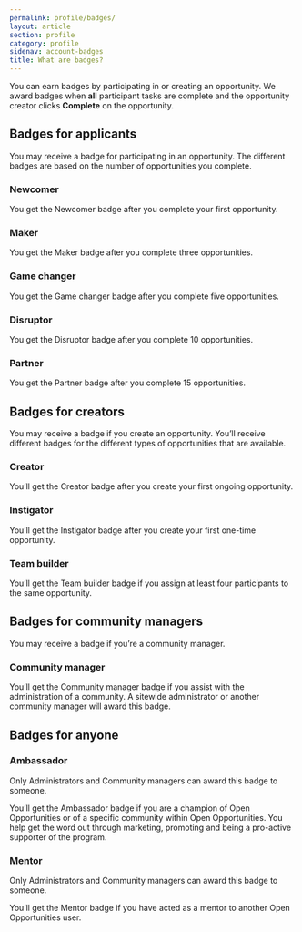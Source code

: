 ```yaml
---
permalink: profile/badges/
layout: article
section: profile
category: profile
sidenav: account-badges
title: What are badges?
---
```


You can earn badges by participating in or creating an opportunity. We award badges when **all** participant tasks are complete and the opportunity creator clicks **Complete** on the opportunity.

## Badges for applicants
You may receive a badge for participating in an opportunity. The different badges are based on the number of opportunities you complete.

### Newcomer
You get the Newcomer badge after you complete your first opportunity.

### Maker
You get the Maker badge after you complete three opportunities.

### Game changer
You get the Game changer badge after you complete five opportunities.

### Disruptor
You get the Disruptor badge after you complete 10 opportunities.

### Partner
You get the Partner badge after you complete 15 opportunities.

## Badges for creators
You may receive a badge if you create an opportunity. You’ll receive different badges for the different types of opportunities that are available. 

### Creator
You’ll get the Creator badge after you create your first ongoing opportunity.

### Instigator
You’ll get the Instigator badge after you create your first one-time opportunity.

### Team builder
You’ll get the Team builder badge if you assign at least four participants to the same opportunity.

## Badges for community managers
You may receive a badge if you’re a community manager. 

### Community manager
You’ll get the Community manager badge if you assist with the administration of a community. A sitewide administrator or another community manager will award this badge.

## Badges for anyone
### Ambassador
Only Administrators and Community managers can award this badge to someone. 

You’ll get the Ambassador badge if you are a champion of Open Opportunities or of a specific community within Open Opportunities. You help get the word out through marketing, promoting and being a pro-active supporter of the program.

### Mentor
Only Administrators and Community managers can award this badge to someone.

You’ll get the Mentor badge if you have acted as a mentor to another Open Opportunities user.


